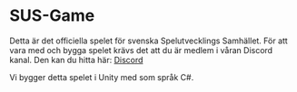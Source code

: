 # SUS-Game
Detta är det officiella spelet för svenska Spelutvecklings Samhället.
För att vara med och bygga spelet krävs det att du är medlem i våran Discord kanal.
Den kan du hitta här: [Discord](https://discord.gg/9fC7G6q2Ak)

Vi bygger detta spelet i Unity med som språk C#.

